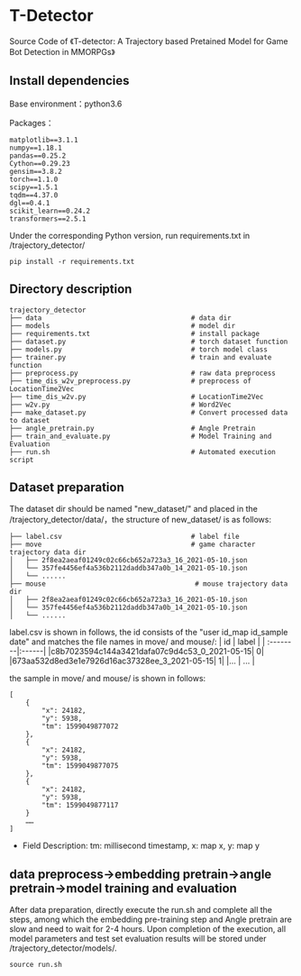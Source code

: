 # T-Detector
Source Code of 《T-detector: A Trajectory based Pretained Model for Game Bot Detection in MMORPGs》

## Install dependencies
Base environment：python3.6

Packages：
    
    matplotlib==3.1.1
    numpy==1.18.1
    pandas==0.25.2
    Cython==0.29.23
    gensim==3.8.2
    torch==1.1.0
    scipy==1.5.1
    tqdm==4.37.0
    dgl==0.4.1
    scikit_learn==0.24.2
    transformers==2.5.1

Under the corresponding Python version, run requirements.txt in /trajectory_detector/

    pip install -r requirements.txt
    
## Directory description

```shell
trajectory_detector
├── data                                     # data dir
├── models                                   # model dir
├── requirements.txt                         # install package
├── dataset.py                               # torch dataset function
├── models.py                                # torch model class
├── trainer.py                               # train and evaluate function
├── preprocess.py                            # raw data preprocess
├── time_dis_w2v_preprocess.py               # preprocess of LocationTime2Vec
├── time_dis_w2v.py                          # LocationTime2Vec
├── w2v.py                                   # Word2Vec
├── make_dataset.py                          # Convert processed data to dataset
├── angle_pretrain.py                        # Angle Pretrain
├── train_and_evaluate.py                    # Model Training and Evaluation
├── run.sh                                   # Automated execution script
```

## Dataset preparation
The dataset dir should be named "new_dataset/" and placed in the /trajectory_detector/data/，the structure of new_dataset/ is as follows:
```shell
├── label.csv                                # label file
├── move                                     # game character trajectory data dir
│   ├── 2f8ea2aeaf01249c02c66cb652a723a3_16_2021-05-10.json 
│   └── 357fe4456ef4a536b2112daddb347a0b_14_2021-05-10.json 
│   └── ......
├── mouse                                     # mouse trajectory data dir
│   ├── 2f8ea2aeaf01249c02c66cb652a723a3_16_2021-05-10.json 
│   └── 357fe4456ef4a536b2112daddb347a0b_14_2021-05-10.json
│   └── ......
```
label.csv is shown in follows, the id consists of the "user id_map id_sample date" and matches the file names in move/ and mouse/:
| id	     | label | 
| :--------|:------|
|c8b7023594c144a3421dafa07c9d4c53_0_2021-05-15| 0|
|673aa532d8ed3e1e7926d16ac37328ee_3_2021-05-15| 1|
|... | ... |

the sample in move/ and mouse/ is shown in follows:

```
[
    {
        "x": 24182,
        "y": 5938,
        "tm": 1599049877072
    },
    {
        "x": 24182,
        "y": 5938,
        "tm": 1599049877075
    },
    {
        "x": 24182,
        "y": 5938,
        "tm": 1599049877117
    }
    ……
]
```

- Field Description: tm: millisecond timestamp, x: map x, y: map y

## data preprocess->embedding pretrain->angle pretrain->model training and evaluation
After data preparation, directly execute the run.sh and complete all the steps, among which the embedding pre-training step and Angle pretrain are slow and need to wait for 2-4 hours. Upon completion of the execution, all model parameters and test set evaluation results will be stored under /trajectory_detector/models/.
    
    source run.sh
